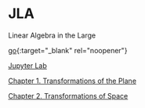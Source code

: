 # JLA
Linear Algebra in the Large

[go](https://www.caam.rice.edu/~cox){:target="_blank" rel="noopener"}

<a href="https://mybinder.org/v2/gh/steve-cox-LA/JLA/main">Jupyter Lab</a>

<a href="https://mybinder.org/v2/gh/steve-cox-LA/JLA/main?filepath=Transformations%20of%20the%20Plane.ipynb">Chapter 1. Transformations of the Plane</a>

<a href="https://mybinder.org/v2/gh/steve-cox-LA/JLA/main?filepath=Transformations%20of%20Space.ipynb">Chapter 2. Transformations of Space</a>

